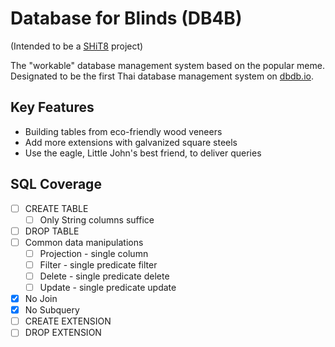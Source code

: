 # Database for Blinds (DB4B)

(Intended to be a [SHiT8](https://stupid.hackathon.in.th/8/) project)

The "workable" database management system based on the popular meme. Designated to be the first Thai database management system on [dbdb.io](https://dbdb.io).

## Key Features
- Building tables from eco-friendly wood veneers
- Add more extensions with galvanized square steels
- Use the eagle, Little John's best friend, to deliver queries

## SQL Coverage
- [ ] CREATE TABLE
    - [ ] Only String columns suffice
- [ ] DROP TABLE
- [ ] Common data manipulations
    - [ ] Projection - single column
    - [ ] Filter - single predicate filter
    - [ ] Delete - single predicate delete
    - [ ] Update - single predicate update
- [X] No Join
- [X] No Subquery
- [ ] CREATE EXTENSION
- [ ] DROP EXTENSION
